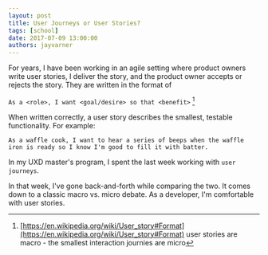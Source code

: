 ```yaml
---
layout: post
title: User Journeys or User Stories?
tags: [school]
date: 2017-07-09 13:00:00
authors: jayvarner
---
```

For years, I have been working in an agile setting where product owners write user stories, I deliver the story, and the product owner accepts or rejects the story. They are written in the format of

```As a <role>, I want <goal/desire> so that <benefit>``` [^userstory]

When written correctly, a user story describes the smallest, testable functionality. For example:

```As a waffle cook, I want to hear a series of beeps when the waffle iron is ready so I know I'm good to fill it with batter.```

In my UXD master's program, I spent the last week working with `user journeys`.

In that week, I've gone back-and-forth while comparing the two. It comes down to a classic macro vs. micro debate. As a developer, I'm comfortable with user stories.

[^userstory]:[https://en.wikipedia.org/wiki/User_story#Format](https://en.wikipedia.org/wiki/User_story#Format)
user stories are macro -  the smallest interaction
journies are micro
